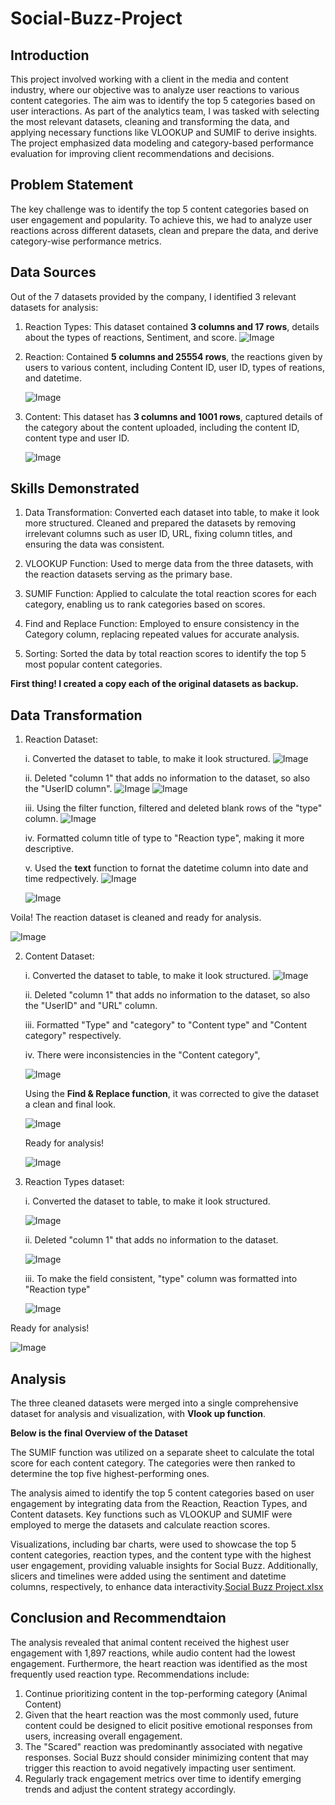 # Social-Buzz-Project
## Introduction
This project involved working with a client in the media and content industry, where our objective was to analyze user reactions to various content categories. The aim was to identify the top 5 categories based on user interactions. As part of the analytics team, I was tasked with selecting the most relevant datasets, cleaning and transforming the data, and applying necessary functions like VLOOKUP and SUMIF to derive insights. The project emphasized data modeling and category-based performance evaluation for improving client recommendations and decisions.

## Problem Statement
The key challenge was to identify the top 5 content categories based on user engagement and popularity. To achieve this, we had to analyze user reactions across different datasets, clean and prepare the data, and derive category-wise performance metrics.

## Data Sources
 Out of the 7 datasets provided by the company, I identified 3 relevant datasets for analysis:
 1. Reaction Types: This dataset contained **3 columns and 17 rows**, details about the types of reactions, Sentiment, and score.
      ![Image](https://github.com/user-attachments/assets/3baf4fc8-76a5-4f50-8d52-5167be70001c)

 3. Reaction: Contained **5 columns and 25554 rows**, the reactions given by users to various content, including Content ID, user ID, types of reations, and datetime.

     ![Image](https://github.com/user-attachments/assets/0dcacea5-d837-4550-9ea3-455df22a52d6)
 
 5. Content: This dataset has **3 columns and 1001 rows**, captured details of the category about the content uploaded, including the content ID, content type and user ID.

     ![Image](https://github.com/user-attachments/assets/6608c7e2-5231-47db-943e-566253bc5c3c)

## Skills Demonstrated
1. Data Transformation: Converted each dataset into table, to make it look more structured. Cleaned and prepared the datasets by removing irrelevant columns such as user ID, URL, fixing column titles, and ensuring the data was consistent.

3. VLOOKUP Function: Used to merge data from the three datasets, with the reaction datasets serving as the primary base.
   
4. SUMIF Function: Applied to calculate the total reaction scores for each category, enabling us to rank categories based on scores.

5. Find and Replace Function: Employed to ensure consistency in the Category column, replacing repeated values for accurate analysis.

6. Sorting: Sorted the data by total reaction scores to identify the top 5 most popular content categories.

**First thing! I created a copy each of the original datasets as backup.**

## Data Transformation
1. Reaction Dataset:
   
   i. Converted the dataset to table, to make it look structured.
       ![Image](https://github.com/user-attachments/assets/2391fa17-cac6-4a55-9986-dc6d79314e84)

   ii. Deleted "column 1" that adds no information to the dataset, so also the "UserID column".
     ![Image](https://github.com/user-attachments/assets/9f371f91-f794-4cf8-9238-dff4fcfabbae)  ![Image](https://github.com/user-attachments/assets/c41a06f0-edd3-4efa-ae28-1e70948b94cc)

   iii. Using the filter function, filtered and deleted blank rows of the "type" column.
      ![Image](https://github.com/user-attachments/assets/ae5a85e1-941b-4cce-8ab6-fcec5a13067f)

   iv. Formatted column title of type to "Reaction type", making it more descriptive.   

    v. Used the **text** function to fornat the datetime column into date and time redpectively.
      ![Image](https://github.com/user-attachments/assets/2d28085d-77ad-415b-97ef-2ef940b896ce)

      ![Image](https://github.com/user-attachments/assets/0b266306-6d3c-4912-a044-ad8c983aab44)

Voila! The reaction dataset is cleaned and ready for analysis.
  
   ![Image](https://github.com/user-attachments/assets/c5914fdf-f1b3-4b17-83b3-0357512ca456)

2. Content Dataset:
   
   i. Converted the dataset to table, to make it look structured.
      ![Image](https://github.com/user-attachments/assets/dd1552cb-c2bf-45a5-8974-09ef0875a21e)

   ii. Deleted "column 1" that adds no information to the dataset, so also the "UserID" and "URL" column.
    
   iii. Formatted "Type" and "category" to "Content type" and "Content category" respectively.

   iv. There were inconsistencies in the "Content category",
   
     ![Image](https://github.com/user-attachments/assets/afae8a58-4857-4ed0-92db-56abdeba2f2c)

     Using the **Find & Replace function**, it was corrected to give the dataset a clean and final look.

     ![Image](https://github.com/user-attachments/assets/83787cae-ca41-4486-96d7-7c6787b1fc69)
   
   Ready for analysis!
   
     ![Image](https://github.com/user-attachments/assets/d02a30e8-fdc0-44ec-a88b-c2dab2a2c88b)

4. Reaction Types dataset:
   
   i. Converted the dataset to table, to make it look structured.
   
    ![Image](https://github.com/user-attachments/assets/fbe64dc9-9ec4-41ae-a6dd-fe19d35ac0a8)

   ii. Deleted "column 1" that adds no information to the dataset.
   
    ![Image](https://github.com/user-attachments/assets/8c4aa68d-4007-4e69-8496-7b675d7a4f85)
        
   iii. To make the field consistent, "type" column was formatted into "Reaction type"
 
    ![Image](https://github.com/user-attachments/assets/f5e5c632-e75a-4283-b09a-300454eea4d1)

Ready for analysis!

  ![Image](https://github.com/user-attachments/assets/f5e5c632-e75a-4283-b09a-300454eea4d1)
  
## Analysis
The three cleaned datasets were merged into a single comprehensive dataset for analysis and visualization, with **Vlook up function**.

**Below is the final Overview of the Dataset**




The SUMIF function was utilized on a separate sheet to calculate the total score for each content category. The categories were then ranked to determine the top five highest-performing ones.

The analysis aimed to identify the top 5 content categories based on user engagement by integrating data from the Reaction, Reaction Types, and Content datasets. Key functions such as VLOOKUP and SUMIF were employed to merge the datasets and calculate reaction scores.

Visualizations, including bar charts, were used to showcase the top 5 content categories, reaction types, and the content type with the highest user engagement, providing valuable insights for Social Buzz. Additionally, slicers and timelines were added using the sentiment and datetime columns, respectively, to enhance data interactivity.[Social Buzz Project.xlsx](https://github.com/user-attachments/files/17717611/Social.Buzz.Project.xlsx)


## Conclusion and Recommendtaion
 The analysis revealed that animal content received the highest user engagement with 1,897 reactions, while audio content had the lowest engagement. Furthermore, the heart reaction was identified as the most frequently used reaction type.
Recommendations include:
 1. Continue prioritizing content in the top-performing category (Animal Content)
 2. Given that the heart reaction was the most commonly used, future content could be designed to elicit positive emotional responses from users, increasing overall engagement.
 3. The "Scared" reaction was predominantly associated with negative responses. Social Buzz should consider minimizing content that may trigger this reaction to avoid negatively impacting user sentiment.
 4.  Regularly track engagement metrics over time to identify emerging trends and adjust the content strategy accordingly.



